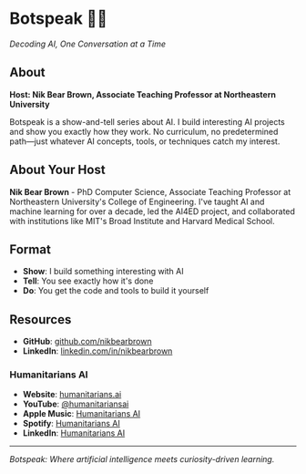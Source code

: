 # Botspeak 🤖💬
*Decoding AI, One Conversation at a Time*

## About
**Host: Nik Bear Brown, Associate Teaching Professor at Northeastern University**

Botspeak is a show-and-tell series about AI. I build interesting AI projects and show you exactly how they work. No curriculum, no predetermined path—just whatever AI concepts, tools, or techniques catch my interest.

## About Your Host
**Nik Bear Brown** - PhD Computer Science, Associate Teaching Professor at Northeastern University's College of Engineering. I've taught AI and machine learning for over a decade, led the AI4ED project, and collaborated with institutions like MIT's Broad Institute and Harvard Medical School.

## Format
- **Show**: I build something interesting with AI
- **Tell**: You see exactly how it's done
- **Do**: You get the code and tools to build it yourself

## Resources
- **GitHub**: [github.com/nikbearbrown](https://github.com/nikbearbrown)
- **LinkedIn**: [linkedin.com/in/nikbearbrown](https://www.linkedin.com/in/nikbearbrown/)

### Humanitarians AI
- **Website**: [humanitarians.ai](https://www.humanitarians.ai/)
- **YouTube**: [@humanitariansai](https://www.youtube.com/@humanitariansai)
- **Apple Music**: [Humanitarians AI](https://music.apple.com/us/artist/humanitarians-ai/1781414009)
- **Spotify**: [Humanitarians AI](https://open.spotify.com/artist/3cj3R4pDpYQHaWx0MM2vFV)
- **LinkedIn**: [Humanitarians AI](https://www.linkedin.com/company/105696953/)

---

*Botspeak: Where artificial intelligence meets curiosity-driven learning.*

